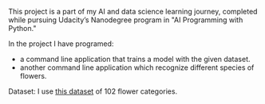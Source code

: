 This project is a part of my AI and data science learning journey, completed while pursuing Udacity’s Nanodegree program in "AI Programming with Python."

In the project I have programed:
- a command line application that trains a model with the given dataset.
- another command line application which recognize different species of flowers.

Dataset: I use [this dataset](http://www.robots.ox.ac.uk/~vgg/data/flowers/102/index.html) of 102 flower categories. 
